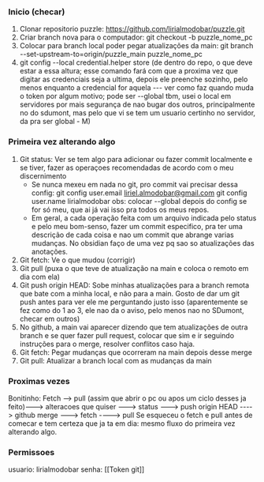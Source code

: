 ### Inicio (checar)

1) Clonar repositorio puzzle:
	https://github.com/lirialmodobar/puzzle.git
2) Criar branch nova para o computador:
	git checkout -b puzzle_nome_pc
3) Colocar para branch local poder pegar atualizações da main:
   git branch --set-upstream-to=origin/puzzle_main puzzle_nome_pc
4) git config --local credential.helper store (de dentro do repo, o que deve estar a essa altura; esse comando fará com que a proxima vez que digitar as credenciais seja a ultima, depois ele preenche sozinho, pelo menos enquanto a credencial for aquela --- ver como faz quando muda o token por algum motivo; pode ser --global tbm, usei o local em servidores por mais segurança de nao bugar dos outros, principalmente no do sdumont, mas pelo que  vi se tem um usuario certinho no servidor, da pra ser global - M)
### Primeira vez alterando algo 

1) Git status: Ver se tem algo para adicionar ou fazer commit localmente e se tiver, fazer as operaçoes recomendadas de acordo com o meu discernimento
	- Se nunca mexeu em nada no git, pro commit vai precisar dessa config:
		git config user.email liriel.almodobar@gmail.com 
		git config user.name lirialmodobar
		obs: colocar --global depois do config se for só meu, que ai já vai isso pra todos os meus repos.
	- Em geral, a cada operação feita com um arquivo indicada pelo status e pelo meu bom-senso, fazer um commit especifico, pra ter uma descrição de cada coisa e nao um commit que abrange varias mudanças. No obsidian faço de uma vez pq sao so atualizações das anotações.
1) Git fetch: Ve o que mudou (corrigir)
2) Git pull (puxa o que teve de atualização na main e coloca o remoto em dia com ela)
3) Git push origin HEAD: Sobe minhas atualizações para a branch remota que bate com a minha local, e não para a main. Gosto de dar um git push antes para ver ele me perguntando justo isso (aparentemente se fez como do 1 ao 3, ele nao da o aviso, pelo menos nao no SDumont, checar em outros)
4) No github, a main vai aparecer dizendo que tem atualizações de outra branch e se quer fazer pull request, colocar que sim e ir seguindo instruções para o merge, resolver conflitos caso haja.
5) Git fetch: Pegar mudanças que ocorreram na main depois desse merge
6) Git pull: Atualizar a branch local com as mudanças da main
### Proximas vezes

Bonitinho: Fetch --> pull (assim que abrir o pc ou apos um ciclo desses ja feito)---> alteracoes que quiser ---> status ---> push origin HEAD ----> github merge ---> fetch ----> pull
Se esqueceu o fetch e pull antes de comecar e tem certeza que ja ta em dia: mesmo fluxo do primeira vez alterando algo. 

### Permissoes

usuario: lirialmodobar
senha: [[Token git]]



